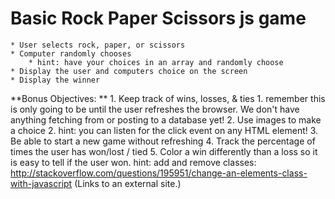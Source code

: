 # Basic Rock Paper Scissors js game

    * User selects rock, paper, or scissors
    * Computer randomly chooses
        * hint: have your choices in an array and randomly choose
    * Display the user and computers choice on the screen
    * Display the winner

**Bonus Objectives:
** 1. Keep track of wins, losses, & ties 1. remember this is only going to be until the user refreshes the browser. We don't have anything fetching from or posting to a database yet! 2. Use images to make a choice 2. hint: you can listen for the click event on any HTML element! 3. Be able to start a new game without refreshing 4. Track the percentage of times the user has won/lost / tied 5. Color a win differently than a loss so it is easy to tell if the user won.
hint: add and remove classes: http://stackoverflow.com/questions/195951/change-an-elements-class-with-javascript (Links to an external site.)
